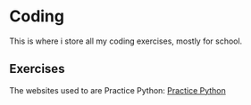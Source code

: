 # Coding

 This is where i store all my coding exercises, mostly for school. 

## Exercises

The websites used to are 
Practice Python: [Practice Python](https://www.practicepython.org/)

